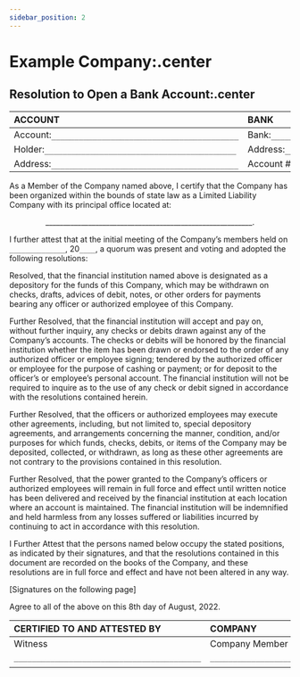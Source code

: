 ```yaml
---
sidebar_position: 2
---
```


# Example Company:.center

## Resolution to Open a Bank Account:.center

| ACCOUNT                                             | BANK                                                  |
| :-------------------------------------------------- | :---------------------------------------------------- |
| Account:`_________________________________________` | Bank:`______________________________________________` |
| Holder:`__________________________________________` | Address:`___________________________________________` |
| Address:`_________________________________________` | Account #:`_________________________________________` |

As a Member of the Company named above, I certify that the Company has been organized within the bounds of state law as a Limited Liability Company with its principal office located at:

<p style="text-align: center;"> __________________________________________________________. </p>

I further attest that at the initial meeting of the Company’s members held on `______________`, 20`____`, a quorum was present and voting and adopted the following resolutions:

Resolved, that the financial institution named above is designated as a depository for the funds of this Company, which may be withdrawn on checks, drafts, advices of debit, notes, or other orders for payments bearing any officer or authorized employee of this Company.

Further Resolved, that the financial institution will accept and pay on, without further inquiry, any checks or debits drawn against any of the Company’s accounts. The checks or debits will be honored by the financial institution whether the item has been drawn or endorsed to the order of any authorized officer or employee signing; tendered by the authorized officer or employee for the purpose of cashing or payment; or for deposit to the officer’s or employee’s personal account. The financial institution will not be required to inquire as to the use of any check or debit signed in accordance with the resolutions contained herein.

Further Resolved, that the officers or authorized employees may execute other agreements, including, but not limited to, special depository agreements, and arrangements concerning the manner, condition, and/or purposes for which funds, checks, debits, or items of the Company may be deposited, collected, or withdrawn, as long as these other agreements are not contrary to the provisions contained in this resolution.

Further Resolved, that the power granted to the Company’s officers or authorized employees will remain in full force and effect until written notice has been delivered and received by the financial institution at each location where an account is maintained. The financial institution will be indemnified and held harmless from any losses suffered or liabilities incurred by continuing to act in accordance with this resolution.

I Further Attest that the persons named below occupy the stated positions, as indicated by their signatures, and that the resolutions contained in this document are recorded on the books of the Company, and these resolutions are in full force and effect and have not been altered in any way.

[Signatures on the following page]

Agree to all of the above on this 8th day of August, 2022.

| CERTIFIED TO AND ATTESTED BY                | COMPANY                                     |
| :------------------------------------------ | :------------------------------------------ |
| Witness                                     | Company Member                              |
| `_________________________________________` | `_________________________________________` |
|                                             |                                             |
